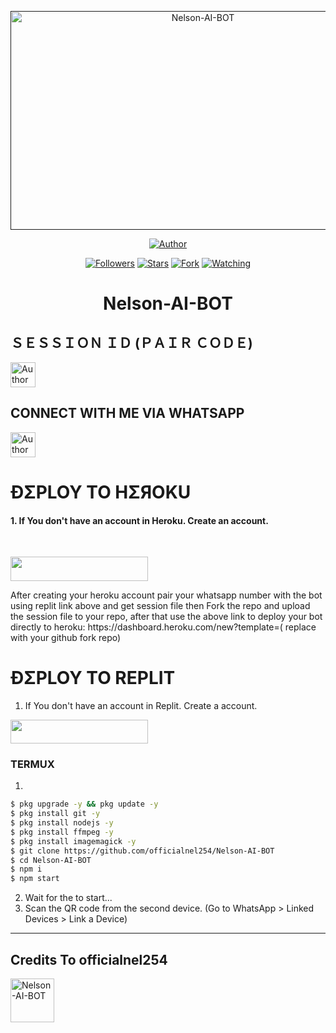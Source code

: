  <p align="center">  
  <a href="">
    <img alt="Nelson-AI-BOT" width="600" height="350" src="https://telegra.ph/file/f90bc1ca315eed9f1de34.jpg">
  </a>
</p>



<p align="center">
<a href="https://github.com/officialnel254/Nelson-AI-BOT"><img title="Author" src="https://img.shields.io/badge/THE Nelson-AI-BOT -black?style=for-the-badge&logo=github"></a>
<p/>

<p align="center">
<a href="https://github.com/officialnel254?tab=followers"><img title="Followers" src="https://img.shields.io/github/followers/officialnel254?label=Followers&style=social"></a>
<a href="https://github.com/officialnel254/Nelson-AI-BOT"><img title="Stars" src="https://img.shields.io/github/stars/officialnel254/Nelson-AI-BOT?&style=social"></a>
<a href="https://github.com/officialnel254/Nelson-AI-BOT/network/members"><img title="Fork" src="https://img.shields.io/github/forks/officialnel254/Nelson-AI-BOT?style=social"></a>
<a href="https://github.com/officialnel254/Nelson-AI-BOT/watchers"><img title="Watching" src="https://img.shields.io/github/watchers/officialnel254/Nelson-AI-BOT?label=Watching&style=social"></a>
</p>
 
<h1 align="center">Nelson-AI-BOT</h1>

<h2 align="left">ＳＥＳＳＩＯＮ ＩＤ (ＰＡＩＲ ＣＯＤＥ)</h2>
<p align="left">
<a href="https://replit.com/@Nelsonmwaniki/Pairing-Nelson-AI-BOT?s=app"><img height= "40" title="Author" src="https://img.shields.io/badge/SESSION ID-black?style=for-the-badge&logo=replit"></a>
 <h2 align="left">CONNECT WITH ME VIA WHATSAPP</h2>
<p/>
<a href="https://wa.me/254748580678"><img height= "40" title="Author" src="https://img.shields.io/badge/WHATSAPP-black?style=for-the-badge&logo=whatsapp"></a
                                                                                                                                                           
                                                                                                                                                           
****




<h1 align="left">ÐΣPLOY TO HΣЯOKU</h1> 

#### 1. If You don't have an account in Heroku. Create an account.
<br>
       <p align="left"><a href="https://signup.heroku.com"> <img src="https://img.shields.io/badge/heroku%20Account-purple?style=for-the-badge&logo=heroku" width="220" height="38.45"/></a></p>
After creating your heroku account pair your whatsapp number with the bot using replit link above and get session file then
Fork the repo and upload the session file to your repo, after that use the above link to deploy your bot directly to heroku: https://dashboard.heroku.com/new?template=( replace with your github fork repo)


<h1 align="left">ÐΣPLOY TO REPLIT</h1> 

1. If You don't have an account in Replit. Create a account.
    <br>
<p align="left"><a href="https://replit.com/signup"> <img src="https://img.shields.io/badge/replit%20Account-purple?style=for-the-badge&logo=replit" width="220" height="38.45"/></a></p>


### TERMUX
1. 
```sh
$ pkg upgrade -y && pkg update -y
$ pkg install git -y
$ pkg install nodejs -y
$ pkg install ffmpeg -y
$ pkg install imagemagick -y
$ git clone https://github.com/officialnel254/Nelson-AI-BOT
$ cd Nelson-AI-BOT
$ npm i 
$ npm start
```
2. Wait for the to start...
3. Scan the QR code from the second device. (Go to WhatsApp > Linked Devices > Link a Device) 
---------

<h2 align="left">Credits To officialnel254</h2>

<a href="https://github.com/officialnel254"><img src="https://telegra.ph/file/f90bc1ca315eed9f1de34.jpg" width="70" height="70" alt="Nelson-AI-BOT"/></a>
  

